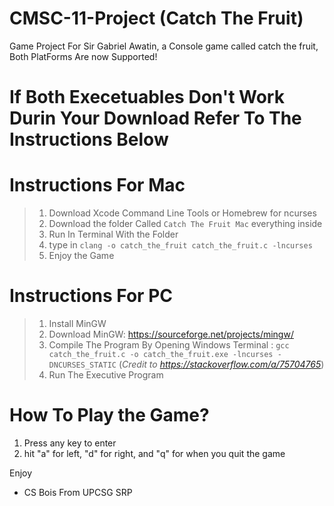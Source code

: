 # CMSC-11-Project (Catch The Fruit)
Game Project For Sir Gabriel Awatin, a Console game called catch the fruit, 
Both PlatForms Are now Supported!

# If Both Execetuables Don't Work Durin Your Download Refer To The Instructions Below

# Instructions For Mac

> 1. Download Xcode Command Line Tools or Homebrew for ncurses
> 2. Download the folder Called `Catch The Fruit Mac` everything inside
> 3. Run In Terminal With the Folder
> 4. type in `clang -o catch_the_fruit catch_the_fruit.c -lncurses`
> 5. Enjoy the Game

# Instructions For PC

> 1. Install MinGW
> 2. Download MinGW: https://sourceforge.net/projects/mingw/
> 3. Compile The Program By Opening Windows Terminal : `gcc catch_the_fruit.c -o catch_the_fruit.exe -lncurses -DNCURSES_STATIC` (*Credit to https://stackoverflow.com/a/75704765*)
> 5. Run The Executive Program

# How To Play the Game?

1. Press any key to enter
2. hit "a" for left, "d" for right, and "q" for when you quit the game


Enjoy
-  CS Bois From UPCSG SRP
